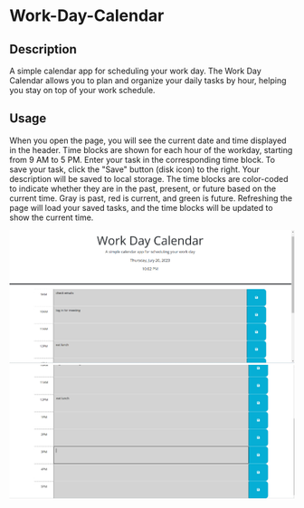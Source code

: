 # Work-Day-Calendar

## Description

A simple calendar app for scheduling your work day. The Work Day Calendar allows you to plan and organize your daily tasks by hour, helping you stay on top of your work schedule. 

## Usage

When you open the page, you will see the current date and time displayed in the header.
Time blocks are shown for each hour of the workday, starting from 9 AM to 5 PM.
Enter your task in the corresponding time block.
To save your task, click the "Save" button (disk icon) to the right. Your description will be saved to local storage.
The time blocks are color-coded to indicate whether they are in the past, present, or future based on the current time. Gray is past, red is current, and green is future.
Refreshing the page will load your saved tasks, and the time blocks will be updated to show the current time.

<img src="WD1.png">
<img src="WD2.png">